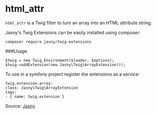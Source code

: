 # html_attr

`html_attr` is a Twig filter to turn an array into an HTML attribute string.

Jasny's Twig Extensions can be easily installed using composer:

```twig
composer require jasny/twig-extensions
```

###Usage

```twig
$twig = new Twig_Environment($loader, $options);
$twig->addExtension(new Jasny\Twig\ArrayExtension());
```

To use in a symfony project register the extensions as a service:

```twig
twig.extension.array:
class: Jasny\Twig\ArrayExtension
tags:
- { name: twig.extension }
```

Source: [Jasny](https://github.com/jasny/twig-extensions)
